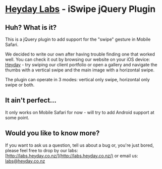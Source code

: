[Heyday Labs](http://labs.heyday.co.nz/) - iSwipe jQuery Plugin
================================

Huh? What is it?
----------------

This is a jQuery plugin to add support for the "swipe" gesture in Mobile Safari.

We decided to write our own after having trouble finding one that worked well. You can check it out by browsing our website on your iOS device: [Heyday](http://heyday.co.nz/) - try swiping our client portfolio or open a gallery and navigate the thumbs with a vertical swipe and the main image with a horizontal swipe.

The plugin can operate in 3 modes: vertical only swipe, horizontal only swipe or both.

It ain't perfect...
-------------------

It only works on Mobile Safari for now - will try to add Android support at some point.

Would you like to know more?
----------------------------

If you want to ask us a question, tell us about a bug or, you're just bored, please feel free to drop by our labs:  
[http://labs.heyday.co.nz/](http://labs.heyday.co.nz/) or email us: [labs@heyday.co.nz](mailto:labs@heyday.co.nz)
